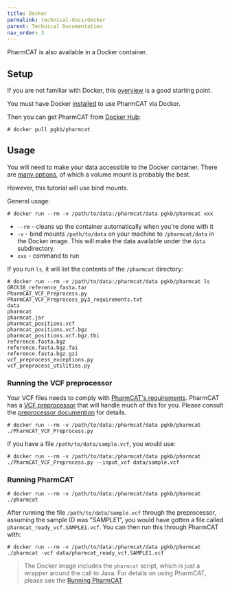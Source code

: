 ```yaml
---
title: Docker
permalink: technical-docs/docker
parent: Technical Documentation
nav_order: 3
---
```


PharmCAT is also available in a Docker container.

## Setup

If you are not familiar with Docker, this [overview](https://docs.docker.com/get-started/overview/) is a good starting point.

You must have Docker [installed](https://docs.docker.com/get-docker/) to use PharmCAT via Docker.

Then you can get PharmCAT from [Docker Hub](https://hub.docker.com/repository/docker/pgkb/pharmcat):

```commandline
# docker pull pgkb/pharmcat
```

## Usage

You will need to make your data accessible to the Docker container.  There are [many options](https://docs.docker.com/storage/), of which a volume mount is probably the best.

However, this tutorial will use bind mounts.

General usage:

```commandline
# docker run --rm -v /path/to/data:/pharmcat/data pgkb/pharmcat xxx
```

* `--rm` - cleans up the container automatically when you're done with it
* `-v` - bind mounts `/path/to/data` on your machine to `/pharmcat/data` in the Docker image.  This will make the data available under the `data` subdirectory.
* `xxx` - command to run

If you run `ls`, it will list the contents of the `/pharmcat` directory: 

```commandline
# docker run --rm -v /path/to/data:/pharmcat/data pgkb/pharmcat ls
GRCh38_reference_fasta.tar
PharmCAT_VCF_Preprocess.py
PharmCAT_VCF_Preprocess_py3_requirements.txt
data
pharmcat
pharmcat.jar
pharmcat_positions.vcf
pharmcat_positions.vcf.bgz
pharmcat_positions.vcf.bgz.tbi
reference.fasta.bgz
reference.fasta.bgz.fai
reference.fasta.bgz.gzi
vcf_preprocess_exceptions.py
vcf_preprocess_utilities.py
```

### Running the VCF preprocessor

Your VCF files needs to comply with [PharmCAT's requirements](VCF-Requirements).  PharmCAT has a [VCF preprocessor](Preprocessing-VCF-Files-for-PharmCAT) that will handle much of this for you.  Please consult the [preprocessor documention](Preprocessing-VCF-Files-for-PharmCAT) for details.

```commandline
# docker run --rm -v /path/to/data:/pharmcat/data pgkb/pharmcat ./PharmCAT_VCF_Preprocess.py
```

If you have a file `/path/to/data/sample.vcf`, you would use:

```commandline
# docker run --rm -v /path/to/data:/pharmcat/data pgkb/pharmcat ./PharmCAT_VCF_Preprocess.py --input_vcf data/sample.vcf
```


### Running PharmCAT

```commandline
# docker run --rm -v /path/to/data:/pharmcat/data pgkb/pharmcat ./pharmcat
```

After running the file `/path/to/data/sample.vcf` through the preprocessor, assuming the sample ID was "SAMPLE1", you would have gotten a file called `pharmcat_ready_vcf.SAMPLE1.vcf`.  You can then run this through PharmCAT with:

```commandline
# docker run --rm -v /path/to/data:/pharmcat/data pgkb/pharmcat ./pharmcat -vcf data/pharmcat_ready_vcf.SAMPLE1.vcf
```


> The Docker image includes the `pharmcat` script, which is just a wrapper around the call to Java.
> For details on using PharmCAT, please see the [Running PharmCAT](docs/technical-docs/Running-PharmCAT.md#running)
